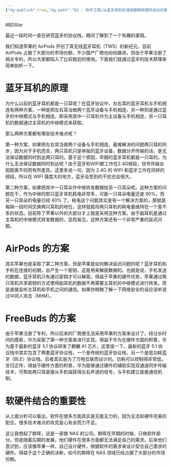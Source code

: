```yaml
---
{"dg-publish":true,"dg-path":"02 - 软件工程/从蓝牙耳机的演进聊聊软硬件结合的重要性.md","permalink":"/02 - 软件工程/从蓝牙耳机的演进聊聊软硬件结合的重要性/","created":"2020-10-26T13:07:31.000+08:00","updated":"2025-05-23T15:54:30.367+08:00"}
---
```


#BDStar 

最近一段时间一直在研究蓝牙的协议栈，期间了解到了一个有趣的事情。

我们知道苹果的 AirPods 开创了真无线蓝牙耳机（TWS）的新纪元，目前 AirPods 占据了大部分的市场份额，不少国产厂商也纷纷跟进，但由于苹果注册了相关专利，所以大家都陷入了比较尴尬的境地。下面我们就通过蓝牙的技术原理来简单剖析一下。

# 蓝牙耳机的原理

为什么以前的蓝牙耳机都是一只耳呢？在蓝牙协议中，左右耳的蓝牙耳机与手机相连有两种方案，一种是把左右耳当做两个蓝牙设备与手机相连，另一种则是通过蓝牙的中继模式与手机相连，即采用其中一只耳机作为主设备与手机相连，另一只耳机的数据通过主耳机的中继模式来获取。

那么两种方案都有哪些技术难点呢？

第一种方案，如果把左右耳当做两个设备与手机相连，最难解决的问题两只耳的同步，因为对于手机而言，两只耳机只是单独的蓝牙设备，数据分开传输的话，是无法保证数据同时到达两只耳的。基于这个原因，早期的蓝牙耳机都是一只耳的。为什么无法保证数据同时到达呢？由于蓝牙和WIFI都工作在2.4G频段，信号传输会因距离不同而有所差异。这里多说一句，因为 2.4G 的 WIFI 和蓝牙工作在同样的频段，所以在 WIFI 强度大的地方，蓝牙会受到的干扰也会很大。  

第二种方案，如果把其中一只耳朵作中继转发数据给另一只耳朵呢。这种方案的问题在于，作为中继的那只蓝牙耳机耗电非常多，可能一只耳朵电量还是 90%，而另一只耳朵的电量已经 40% 了。耗电这个问题其实是有一个解决方案的，那就是每隔一段时间交换两只耳机的地位，这样就能将两只耳机的耗电量维持在一个差不多的状态。目前除了苹果以外的大部分才上就是采用这种方案。由于副耳机是通过主耳机的中继模式转发数据的，显而易见，这种方案还有一个非常严重的延迟问题。

# AirPods 的方案

其实苹果也是采取了第二种方案，但是苹果是如何解决延迟问题的呢？蓝牙耳机和手机在连接的初期，会产生一个密钥，这是用来解密数据的。也就是说，手机发送的数据，蓝牙耳机只有通过密钥才可以解密。得益于苹果的硬件优势，苹果通过两只耳机共享密钥的方式使得副耳机的数据不再需要主耳机的中继模式进行转发。而是直接监听主耳机和手机之间的通信。如果你稍微了解一下网络安全的话应该听说过中间人攻击（MitM）。

# FreeBuds 的方案

由于苹果注册了专利，所以后来的厂商便无法采用苹果的方案来设计了。经过长时间的摸索，华为采取了第一种方案来进行实现。得益于华为在硬件方面的积累，华为基于最新的蓝牙 5.1 协议研发了麒麟 A1 芯片。这里提一下，最新的蓝牙 5.1 协议栈中其实包含了两套蓝牙协议栈，一个是传统的蓝牙协议栈，另一个是低功耗蓝牙（BLE）协议栈。后者其实是为了万物互联而设计的。功耗可以控制得非常低。言归正传，得益于硬件方面的积累，华为能够通过硬件的辅助实现双通道同步传输技术，可帮助两只耳直接从手机端获得左右声道的信号，与手机建立直接通信机制。

# 软硬件结合的重要性

从上面分析可以看出，软件在很多方面其实是无能无力的，因为无法和硬件完美的配合，很多技术难点的攻克是心有余而力不足。  

这让我想起了群晖，这是一家做 NAS 的公司。群晖在早期的时候，只做软件部分。但是随着后期的发展，他们硬件在很多方面都无法满足自己的需求。后来他们意识到，应该像苹果一样，自己设计硬件，根据软件的需求来设计契合自己需求的硬件。得益于这个正确的决断，如今的群晖在 NAS 领域已经占据了大部分的市场份额。